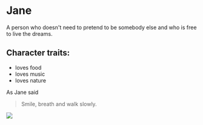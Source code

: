 # Jane

A person who doesn't need to pretend to be somebody else and who is free to live the dreams.

## Character traits:
* loves food
* loves music
* loves nature 

As Jane said
> Smile, breath and walk slowly.


<img src="https://upload.wikimedia.org/wikipedia/commons/a/a3/Cc.logo.circle.svg"/>